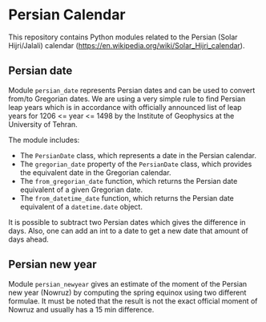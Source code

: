 # Persian Calendar
This repository contains Python modules related to the Persian (Solar Hijri/Jalali) calendar (https://en.wikipedia.org/wiki/Solar_Hijri_calendar).

## Persian date
Module `persian_date` represents Persian dates and can be used to convert from/to Gregorian dates. We are using a very simple rule to find Persian leap years which is in accordance with officially announced list of leap years for 1206 <= year <= 1498 by the Institute of Geophysics at the University of Tehran.

The module includes:
  - The `PersianDate` class, which represents a date in the Persian calendar.
  - The `gregorian_date` property of the `PersianDate` class, which provides the equivalent date in the Gregorian calendar.
  - The `from_gregorian_date` function, which returns the Persian date equivalent of a given Gregorian date.
  - The `from_datetime_date` function, which returns the Persian date equivalent of a `datetime.date` object.
  
It is possible to subtract two Persian dates which gives the difference in days. Also, one can add an int to a date to get a new date that amount of days ahead.

## Persian new year
Module `persian_newyear` gives an estimate of the moment of the Persian new year (Nowruz) by computing the spring equinox using two different formulae. It must be noted that the result is not the exact official moment of Nowruz and usually has a 15 min difference. 

